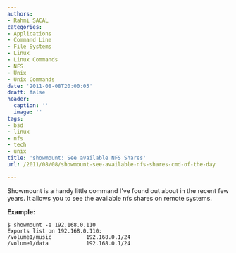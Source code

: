```yaml
---
authors:
- Rahmi SACAL
categories:
- Applications
- Command Line
- File Systems
- Linux
- Linux Commands
- NFS
- Unix
- Unix Commands
date: '2011-08-08T20:00:05'
draft: false
header:
  caption: ''
  image: ''
tags:
- bsd
- linux
- nfs
- tech
- unix
title: 'showmount: See available NFS Shares'
url: /2011/08/08/showmount-see-available-nfs-shares-cmd-of-the-day

---
```


Showmount is a handy little command I've found out about in the recent few years. It allows you to see the available nfs shares on remote systems.

**Example:**

    $ showmount -e 192.168.0.110  
    Exports list on 192.168.0.110:  
    /volume1/music           192.168.0.1/24  
    /volume1/data            192.168.0.1/24
